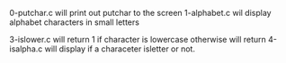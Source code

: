 0-putchar.c will print out putchar to the screen
1-alphabet.c wil display alphabet characters in small letters

3-islower.c will return 1 if character is lowercase otherwise will return
4-isalpha.c will display if a characeter isletter or not.
